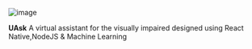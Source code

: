 ![image](https://user-images.githubusercontent.com/62239826/117533383-29a87700-b00a-11eb-9e77-0906b25e2dbf.png)


<Strong>UAsk</Strong>
A virtual assistant for the visually impaired designed using React Native,NodeJS & Machine Learning 
